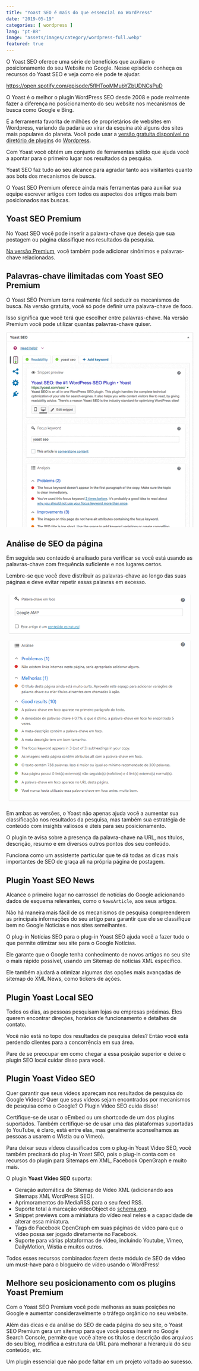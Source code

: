 ```yaml
---
title: "Yoast SEO é mais do que essencial no WordPress"
date: "2019-05-19"
categories: [ wordpress ]
lang: "pt-BR"
image: "assets/images/category/wordpress-full.webp"
featured: true
---
```


O Yoast SEO oferece uma série de benefícios que auxiliam o posicionamento do seu Website no Google. Nesse episódio conheça os recursos do Yoast SEO e veja como ele pode te ajudar.

https://open.spotify.com/episode/5flHTooMMubYZbUDNCsPuD

O Yoast é o melhor o plugin WordPress SEO desde 2008 e pode realmente fazer a diferença no posicionamento do seu website nos mecanismos de busca como Google e Bing.

É a ferramenta favorita de milhões de proprietários de websites em Wordpress, variando da padaria ao virar da esquina até alguns dos sites mais populares do planeta. Você pode usar a [versão gratuita disponível no diretório de plugins](https://br.wordpress.org/plugins/wordpress-seo/) do [Wordpress](https://www.luizeof.com.br/).

Com Yoast você obtém um conjunto de ferramentas sólido que ajuda você a apontar para o primeiro lugar nos resultados da pesquisa.

Yoast SEO faz tudo ao seu alcance para agradar tanto aos visitantes quanto aos bots dos mecanismos de busca.

O Yoast SEO Premium oferece ainda mais ferramentas para auxiliar sua equipe escrever artigos com todos os aspectos dos artigos mais bem posicionados nas buscas.

## Yoast SEO Premium

No Yoast SEO você pode inserir a palavra-chave que deseja que sua postagem ou página classifique nos resultados da pesquisa.

[Na versão Premium](https://yoast.com/wordpress/plugins/seo/), você também pode adicionar sinônimos e palavras-chave relacionadas.

## Palavras-chave ilimitadas com Yoast SEO Premium

O Yoast SEO Premium torna realmente fácil seduzir os mecanismos de busca. Na versão gratuita, você só pode definir uma palavra-chave de foco.

Isso significa que você terá que escolher entre palavras-chave. Na versão Premium você pode utilizar quantas palavras-chave quiser.

![Palavras-chave Ilimitadas com Yoast SEO Premium](/assets/images/0_iUikEo8NO0d6WyKS.png)

## Análise de SEO da página

Em seguida seu conteúdo é analisado para verificar se você está usando as palavras-chave com frequência suficiente e nos lugares certos.

Lembre-se que você deve distribuir as palavras-chave ao longo das suas páginas e deve evitar repetir essas palavras em excesso.

![Análise do Yoast SEO da página](/assets/images/0_65a4LlpSgWjmC_j6.png)

Em ambas as versões, o Yoast não apenas ajuda você a aumentar sua classificação nos resultados da pesquisa, mas também sua estratégia de conteúdo com insights valiosos e úteis para seu posicionamento.

O plugin te avisa sobre a presença da palavra-chave na URL, nos títulos, descrição, resumo e em diversos outros pontos dos seu conteúdo.

Funciona como um assistente particular que te dá todas as dicas mais importantes de SEO de graça ali na própria página de postagem.

## Plugin Yoast SEO News

Alcance o primeiro lugar no carrossel de notícias do Google adicionando dados de esquema relevantes, como o `NewsArticle`, aos seus artigos.

Não há maneira mais fácil de os mecanismos de pesquisa compreenderem as principais informações do seu artigo para garantir que ele se classifique bem no Google Notícias e nos sites semelhantes.

O plug-in Notícias SEO para o plug-in Yoast SEO ajuda você a fazer tudo o que permite otimizar seu site para o Google Notícias.

Ele garante que o Google tenha conhecimento de novos artigos no seu site o mais rápido possível, usando um Sitemap de notícias XML específico.

Ele também ajudará a otimizar algumas das opções mais avançadas de sitemap do XML News, como tickers de ações.

## Plugin Yoast Local SEO

Todos os dias, as pessoas pesquisam lojas ou empresas próximas. Eles querem encontrar direções, horários de funcionamento e detalhes de contato.

Você não está no topo dos resultados de pesquisa deles? Então você está perdendo clientes para a concorrência em sua área.

Pare de se preocupar em como chegar a essa posição superior e deixe o plugin SEO local cuidar disso para você.

## Plugin Yoast Video SEO

Quer garantir que seus vídeos apareçam nos resultados de pesquisa do Google Videos? Quer que seus vídeos sejam encontrados por mecanismos de pesquisa como o Google? O Plugin Video SEO cuida disso!

Certifique-se de usar o oEmbed ou um shortcode de um dos plugins suportados. Também certifique-se de usar uma das plataformas suportadas (o YouTube, é claro, está entre elas, mas geralmente aconselhamos as pessoas a usarem o Wistia ou o Vimeo).

Para deixar seus vídeos classificados com o plug-in Yoast Video SEO, você também precisará do plug-in Yoast SEO, pois o plug-in conta com os recursos do plugin para Sitemaps em XML, Facebook OpenGraph e muito mais.

O plugin **Yoast Video SEO** suporta:

- Geração automática de Sitemap de Vídeo XML (adicionando aos Sitemaps XML WordPress SEO).
- Aprimoramentos do MediaRSS para o seu feed RSS.
- Suporte total à marcação videoObject do [schema.org](https://schema.org/).
- Snippet previews com a miniatura do vídeo real neles e a capacidade de alterar essa miniatura.
- Tags do Facebook OpenGraph em suas páginas de vídeo para que o vídeo possa ser jogado diretamente no Facebook.
- Suporte para várias plataformas de vídeo, incluindo Youtube, Vimeo, DailyMotion, Wistia e muitos outros.

Todos esses recursos combinados fazem deste módulo de SEO de vídeo um must-have para o blogueiro de vídeo usando o WordPress!

## Melhore seu posicionamento com os plugins Yoast Premium

Com o Yoast SEO Premium você pode melhoras as suas posições no Google e aumentar consideravelmente o tráfego orgânico no seu website.

Além das dicas e da análise do SEO de cada página do seu site, o Yoast SEO Premium gera um sitemap para que você possa inserir no Google Search Console, permite que você altere os títulos e descrição dos arquivos do seu blog, modifica a estrutura da URL para melhorar a hierarquia do seu conteúdo, etc.

Um plugin essencial que não pode faltar em um projeto voltado ao sucesso.
